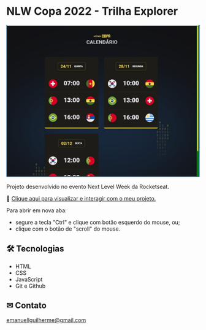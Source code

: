 # NLW Copa 2022 - Trilha Explorer

![preview](./.github/preview.jpg)

Projeto desenvolvido no evento Next Level Week da Rocketseat.

🔗 [Clique aqui para visualizar e interagir com o meu projeto.](https://guilhermeemanuell.github.io/nlw-copa-explorer/)

Para abrir em nova aba: 
- segure a tecla "Ctrl" e clique com botão esquerdo do mouse, ou;
- clique com o botão de "scroll" do mouse.

## 🛠 Tecnologias

- HTML
- CSS
- JavaScript
- Git e Github

## ✉ Contato

emanuellguilherme@gmail.com
